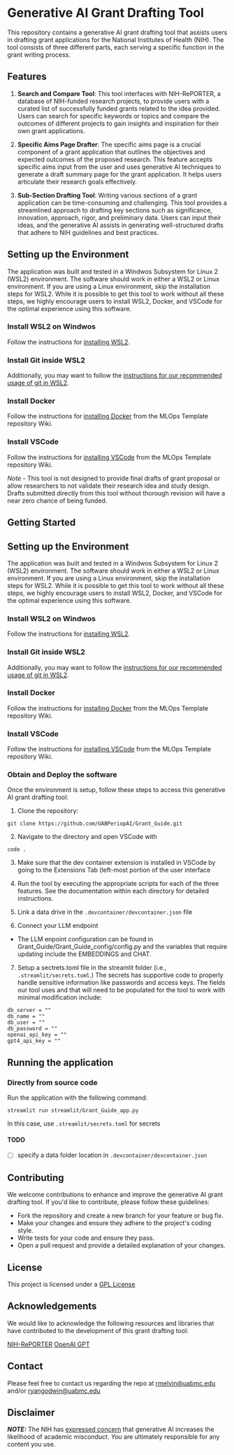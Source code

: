# Generative AI Grant Drafting Tool

This repository contains a generative AI grant drafting tool that assists users in drafting grant applications for the National Institutes of Health (NIH). The tool consists of three different parts, each serving a specific function in the grant writing process.

## Features

1. **Search and Compare Tool**: This tool interfaces with NIH-RePORTER, a database of NIH-funded research projects, to provide users with a curated list of successfully funded grants related to the idea provided. Users can search for specific keywords or topics and compare the outcomes of different projects to gain insights and inspiration for their own grant applications.

2. **Specific Aims Page Drafter**: The specific aims page is a crucial component of a grant application that outlines the objectives and expected outcomes of the proposed research. This feature accepts specific aims input from the user and uses generative AI techniques to generate a draft summary page for the grant application. It helps users articulate their research goals effectively.

3. **Sub-Section Drafting Tool**: Writing various sections of a grant application can be time-consuming and challenging. This tool provides a streamlined approach to drafting key sections such as significance, innovation, approach, rigor, and preliminary data. Users can input their ideas, and the generative AI assists in generating well-structured drafts that adhere to NIH guidelines and best practices.

## Setting up the Environment
The application was built and tested in a Windwos Subsystem for Linux 2 (WSL2) environment.  The software should work in either a WSL2 or Linux environment. If you are using a Linux environment, skip the installation steps for WSL2.  While it is possible to get this tool to work without all these steps, we highly encourage users to install WSL2, Docker, and VSCode for the optimal experience using this software.

### Install WSL2 on Windwos
  Follow the instructions for [installing WSL2](https://github.com/UABPeriopAI/MLOpsTemplate/wiki/Setting-up-WSL2).

### Install Git inside WSL2
Additionally, you may want to follow the [instructions for our recommended usage of git in WSL2](https://github.com/UABPeriopAI/MLOpsTemplate/wiki/Recommended-git-Usage-in-WSL2).

### Install Docker
Follow the instructions for [installing Docker](https://github.com/UABPeriopAI/MLOpsTemplate/wiki/Setting-up-Docker) from the MLOps Template repository Wiki.

### Install VSCode
Follow the instructions for [installing VSCode](https://github.com/UABPeriopAI/MLOpsTemplate/wiki/Installing-VSCode) from the MLOps Template repository Wiki.

*Note* -  This tool is not designed to provide final drafts of grant proposal or allow researchers to not validate their research idea and study design. Drafts submitted directly from this tool without thorough revision will have a near zero chance of being funded.

## Getting Started
## Setting up the Environment
The application was built and tested in a Windwos Subsystem for Linux 2 (WSL2) environment.  The software should work in either a WSL2 or Linux environment. If you are using a Linux environment, skip the installation steps for WSL2.  While it is possible to get this tool to work without all these steps, we highly encourage users to install WSL2, Docker, and VSCode for the optimal experience using this software.

### Install WSL2 on Windwos
  Follow the instructions for [installing WSL2](https://github.com/UABPeriopAI/MLOpsTemplate/wiki/Setting-up-WSL2).

### Install Git inside WSL2
Additionally, you may want to follow the [instructions for our recommended usage of git in WSL2](https://github.com/UABPeriopAI/MLOpsTemplate/wiki/Recommended-git-Usage-in-WSL2).

### Install Docker
Follow the instructions for [installing Docker](https://github.com/UABPeriopAI/MLOpsTemplate/wiki/Setting-up-Docker) from the MLOps Template repository Wiki.

### Install VSCode
Follow the instructions for [installing VSCode](https://github.com/UABPeriopAI/MLOpsTemplate/wiki/Installing-VSCode) from the MLOps Template repository Wiki.

### Obtain and Deploy the software
Once the environment is setup, follow these steps to access this generative AI grant drafting tool:

1. Clone the repository:

```
git clone https://github.com/UABPeriopAI/Grant_Guide.git
```

2. Navigate to the directory and open VSCode with
```
code .
```

3. Make sure that the dev container extension is installed in VSCode by going to the Extensions Tab (left-most portion of the user interface

3. Run the tool by executing the appropriate scripts for each of the three features. See the documentation within each directory for detailed instructions.

4. Link a data drive in the ```.devcontainer/devcontainer.json``` file

5. Connect your LLM endpoint 
  + The LLM enpoint configuration can be found in Grant_Guide/Grant_Guide_config/config.py and the variables that require updating include the EMBEDDINGS and CHAT.

7. Setup a sectrets.toml file in the streamlit folder (i.e., ```.streamlit/secrets.toml```.)
   The secrets has supportive code to properly handle sensitive information like passwords and access keys. The fields our tool uses and that will need to be populated for the tool to work with minimal modification include:
```
db_server = ""
db_name = ""
db_user = ""
db_password = ""
openai_api_key = ""
gpt4_api_key = ""
```

## Running the application 
### Directly from source code
Run the application with the following command:
```
streamlit run streamlit/Grant_Guide_app.py
```

In this case, use `.streamlit/secrets.toml` for secrets

#### TODO
- [ ] specify a data folder location in `.devcontainer/devcontainer.json`


## Contributing

We welcome contributions to enhance and improve the generative AI grant drafting tool. If you'd like to contribute, please follow these guidelines:

- Fork the repository and create a new branch for your feature or bug fix.
- Make your changes and ensure they adhere to the project's coding style.
- Write tests for your code and ensure they pass.
- Open a pull request and provide a detailed explanation of your changes.

## License

This project is licensed under a [GPL License](https://www.gnu.org/licenses/gpl-3.0.en.html)

## Acknowledgements

We would like to acknowledge the following resources and libraries that have contributed to the development of this grant drafting tool:

[NIH-RePORTER](https://projectreporter.nih.gov)
[OpenAI GPT](https://openai.com)

## Contact
 Please feel free to contact us regarding the repo at rmelvin@uabmc.edu and/or ryangodwin@uabmc.edu 
 
## Disclaimer
**_NOTE:_** The NIH has [expressed concern](https://grants.nih.gov/faqs#/use-of-generative-ai-in-peer-review.htm?anchor=56922) that generative AI increases the likelihood of academic misconduct.
*You* are ultimately responsible for any content you use.
